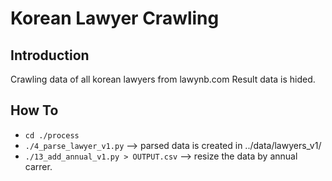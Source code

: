 # Korean Lawyer Crawling

## Introduction

Crawling data of all korean lawyers from lawynb.com
Result data is hided.

## How To
  - ```cd ./process```
  - ```./4_parse_lawyer_v1.py``` --> parsed data is created in ../data/lawyers_v1/
  - ```./13_add_annual_v1.py > OUTPUT.csv``` --> resize the data by annual carrer.
